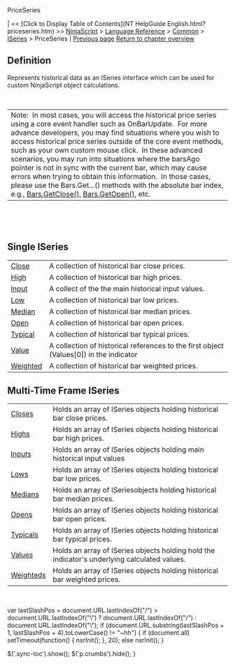 ﻿










 


PriceSeries<double>







| &lt;&lt; [Click to Display Table of Contents](NT HelpGuide English.html?priceseries.htm) &gt;&gt;
 [NinjaScript](ninjascript.htm) &gt; [Language Reference](language_reference_wip.htm) &gt; [Common](common.htm) &gt; [ISeries<t>](iseriest.htm) &gt;
PriceSeries<double> | [Previous page](reset.htm)
[Return to chapter overview](iseriest.htm)










Definition
----------


Represents historical data as an ISeries<double> interface which can be used for custom NinjaScript object calculations.


 




|  |
| --- |
| Note:  In most cases, you will access the historical price series using a core event handler such as OnBarUpdate.  For more advance developers, you may find situations where you wish to access historical price series outside of the core event methods, such as your own custom mouse click.  In these advanced scenarios, you may run into situations where the barsAgo pointer is not in sync with the current bar, which may cause errors when trying to obtain this information.  In those cases, please use the Bars.Get...() methods with the absolute bar index, e.g., [Bars.GetClose()](getclose.htm), [Bars.GetOpen()](getopen.htm), etc. |



 


 


Single ISeries<double>
----------------------




|  |  |
| --- | --- |
| [Close](close.htm) | A collection of historical bar close prices. |
| [High](high.htm) | A collection of historical bar high prices. |
| [Input](input.htm) | A collect of the the main historical input values. |
| [Low](low.htm) | A collection of historical bar low prices. |
| [Median](median.htm) | A collection of historical bar median prices. |
| [Open](open.htm) | A collection of historical bar open prices. |
| [Typical](typical.htm) | A collection of historical bar typical prices. |
| [Value](value.htm) | A collection of historical references to the first object (Values[0]) in the indicator |
| [Weighted](weighted.htm) | A collection of historical bar weighted prices. |





Multi-Time Frame ISeries<double>
--------------------------------




|  |  |
| --- | --- |
| [Closes](closes.htm) | Holds an array of ISeries<double> objects holding historical bar close prices. |
| [Highs](highs.htm) | Holds an array of ISeries<double> objects holding historical bar high prices. |
| [Inputs](inputs.htm) | Holds an array of ISeries<double> objects holding main historical input values |
| [Lows](lows.htm) | Holds an array of ISeries<double> objects holding historical bar low prices. |
| [Medians](medians.htm) | Holds an array of ISeries<double>objects holding historical bar median prices. |
| [Opens](opens.htm) | Holds an array of ISeries<double> objects holding historical bar open prices. |
| [Typicals](typicals.htm) | Holds an array of ISeries<double> objects holding historical bar typical prices. |
| [Values](values.htm) | Holds an array of ISeries<double> objects holding hold the indicator's underlying calculated values. |
| [Weighteds](weighteds.htm) | Holds an array of ISeries<double> objects holding historical bar weighted prices. |



 





 
 var lastSlashPos = document.URL.lastIndexOf("/") &gt; document.URL.lastIndexOf("\\") ? document.URL.lastIndexOf("/") : document.URL.lastIndexOf("\\");
 if (document.URL.substring(lastSlashPos + 1, lastSlashPos + 4).toLowerCase() != "~hh") {
 if (document.all) setTimeout(function() {
 nsrInit();
 }, 20);
 else nsrInit();
 }
 
 
 $('.sync-toc').show();
 $('p.crumbs').hide();
 }
 
 
 



</double></double></double></double></double></double></double></double></double></double></double></double></double></t></double></double></t>